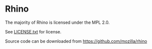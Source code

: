 # Rhino
The majority of Rhino is licensed under the MPL 2.0.

See [LICENSE.txt](LICENSE.txt) for license.

Source code can be downloaded from https://github.com/mozilla/rhino